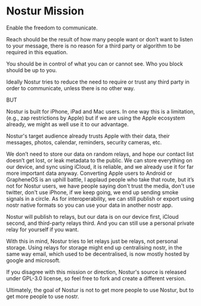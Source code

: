 # Nostur Mission

Enable the freedom to communicate.

Reach should be the result of how many people want or don’t want to listen to your message, there is no reason for a third party or algorithm to be required in this equation.

You should be in control of what you can or cannot see. Who you block should be up to you.

Ideally Nostur tries to reduce the need to require or trust any third party in order to communicate, unless there is no other way.

BUT

Nostur is built for iPhone, iPad and Mac users. In one way this is a limitation, (e.g., zap restrictions by Apple) but if we are using the Apple ecosystem already, we might as well use it to our advantage. 

Nostur's target audience already trusts Apple with their data, their messages, photos, calendar, reminders, security cameras, etc.

We don’t need to store our data on random relays, and hope our contact list doesn’t get lost, or leak metadata to the public. We can store everything on our device, and sync using iCloud, it is reliable, and we already use it for far more important data anyway. Converting Apple users to Android or GrapheneOS is an uphill battle, I applaud people who take that route, but it’s not for Nostur users, we have people saying don't trust the media, don't use twitter, don't use iPhone, if we keep going, we end up sending smoke signals in a circle. As for interoperability, we can still publish or export using nostr native formats so you can use your data in another nostr app.

Nostur will publish to relays, but our data is on our device first, iCloud second, and third-party relays third. And you can still use a personal private relay for yourself if you want.

With this in mind, Nostur tries to let relays just be relays, not personal storage. Using relays for storage might end up centralising nostr, in the same way email, which used to be decentralised, is now mostly hosted by google and microsoft.

If you disagree with this mission or direction, Nostur's source is released under GPL-3.0 license, so feel free to fork and create a different version.

Ultimately, the goal of Nostur is not to get more people to use Nostur, but to get more people to use nostr.


